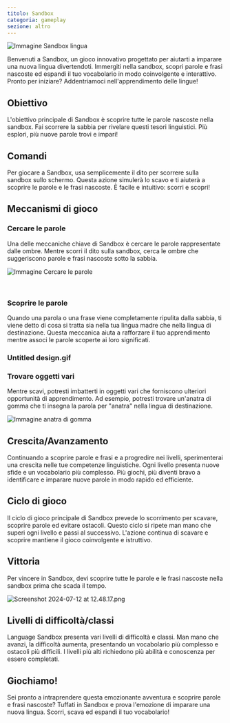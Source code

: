 ```yaml
---
titolo: Sandbox
categoria: gameplay
sezione: altro
---
```

![Immagine Sandbox lingua](https://help.Studycat.com/hc/article_attachments/34873193987353)

Benvenuti a Sandbox, un gioco innovativo progettato per aiutarti a imparare una nuova lingua divertendoti. Immergiti nella sandbox, scopri parole e frasi nascoste ed espandi il tuo vocabolario in modo coinvolgente e interattivo. Pronto per iniziare? Addentriamoci nell'apprendimento delle lingue!

## Obiettivo

L'obiettivo principale di Sandbox è scoprire tutte le parole nascoste nella sandbox. Fai scorrere la sabbia per rivelare questi tesori linguistici. Più esplori, più nuove parole trovi e impari!

## Comandi

Per giocare a Sandbox, usa semplicemente il dito per scorrere sulla sandbox sullo schermo. Questa azione simulerà lo scavo e ti aiuterà a scoprire le parole e le frasi nascoste. È facile e intuitivo: scorri e scopri!

## Meccanismi di gioco

### Cercare le parole

Una delle meccaniche chiave di Sandbox è cercare le parole rappresentate dalle ombre. Mentre scorri il dito sulla sandbox, cerca le ombre che suggeriscono parole e frasi nascoste sotto la sabbia.

![Immagine Cercare le parole](https://help.Studycat.com/hc/article_attachments/34873193990169)

 

### Scoprire le parole

Quando una parola o una frase viene completamente ripulita dalla sabbia, ti viene detto di cosa si tratta sia nella tua lingua madre che nella lingua di destinazione. Questa meccanica aiuta a rafforzare il tuo apprendimento mentre associ le parole scoperte ai loro significati.

### Untitled design.gif

### Trovare oggetti vari

Mentre scavi, potresti imbatterti in oggetti vari che forniscono ulteriori opportunità di apprendimento. Ad esempio, potresti trovare un'anatra di gomma che ti insegna la parola per "anatra" nella lingua di destinazione.

![Immagine anatra di gomma](https://help.Studycat.com/hc/article_attachments/34873210402585)

## Crescita/Avanzamento

Continuando a scoprire parole e frasi e a progredire nei livelli, sperimenterai una crescita nelle tue competenze linguistiche. Ogni livello presenta nuove sfide e un vocabolario più complesso. Più giochi, più diventi bravo a identificare e imparare nuove parole in modo rapido ed efficiente.

## Ciclo di gioco

Il ciclo di gioco principale di Sandbox prevede lo scorrimento per scavare, scoprire parole ed evitare ostacoli. Questo ciclo si ripete man mano che superi ogni livello e passi al successivo. L'azione continua di scavare e scoprire mantiene il gioco coinvolgente e istruttivo.

## Vittoria

Per vincere in Sandbox, devi scoprire tutte le parole e le frasi nascoste nella sandbox prima che scada il tempo.

![Screenshot 2024-07-12 at 12.48.17.png](https://help.Studycat.com/hc/article_attachments/34967564471577)

## Livelli di difficoltà/classi

Language Sandbox presenta vari livelli di difficoltà e classi. Man mano che avanzi, la difficoltà aumenta, presentando un vocabolario più complesso e ostacoli più difficili. I livelli più alti richiedono più abilità e conoscenza per essere completati.

## Giochiamo!

Sei pronto a intraprendere questa emozionante avventura e scoprire parole e frasi nascoste? Tuffati in Sandbox e prova l'emozione di imparare una nuova lingua. Scorri, scava ed espandi il tuo vocabolario!